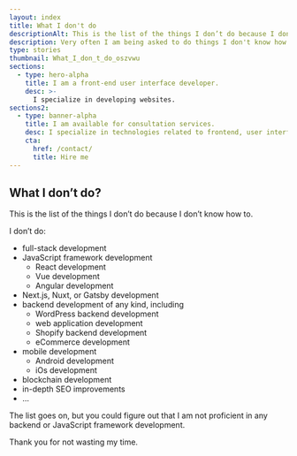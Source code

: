 ```yaml
---
layout: index
title: What I don't do
descriptionAlt: This is the list of the things I don’t do because I don’t know how to.
description: Very often I am being asked to do things I don't know how to do. Here is the list of skills that I still need to acquire.
type: stories
thumbnail: What_I_don_t_do_oszvwu
sections:
  - type: hero-alpha
    title: I am a front-end user interface developer.
    desc: >-
      I specialize in developing websites.
sections2:
  - type: banner-alpha
    title: I am available for consultation services.
    desc: I specialize in technologies related to frontend, user interface, and website development.
    cta:
      href: /contact/
      title: Hire me
---
```


## What I don’t do?

This is the list of the things I don’t do because I don’t know how to.

I don’t do:
- full-stack development
- JavaScript framework development
  - React development
  - Vue development
  - Angular development
- Next.js, Nuxt, or Gatsby development
- backend development of any kind, including
  - WordPress backend development
  - web application development
  - Shopify backend development
  - eCommerce development
- mobile development
  - Android development
  - iOs development
- blockchain development
- in-depth SEO improvements
- …

The list goes on, but you could figure out that I am not proficient in any backend or JavaScript framework development.

Thank you for not wasting my time.
